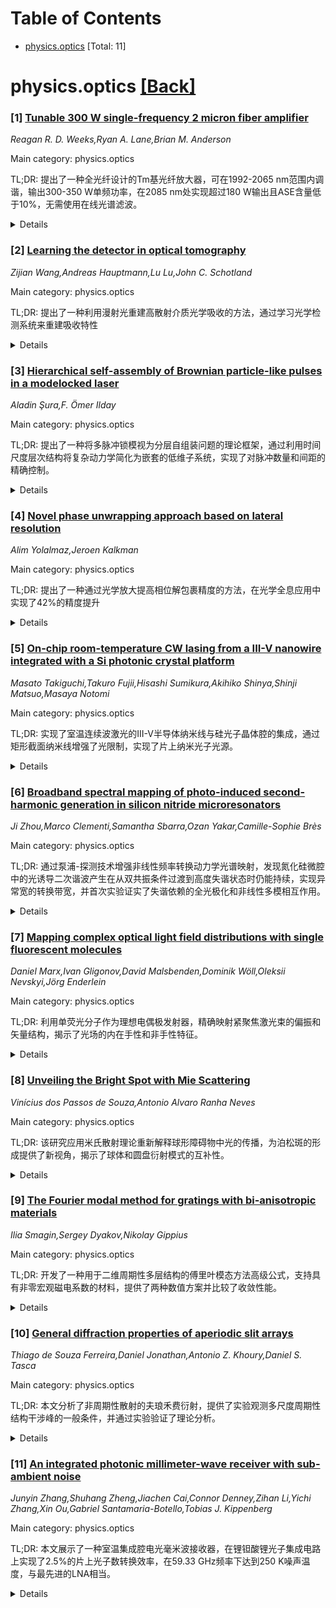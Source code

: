 <div id=toc></div>

# Table of Contents

- [physics.optics](#physics.optics) [Total: 11]


<div id='physics.optics'></div>

# physics.optics [[Back]](#toc)

### [1] [Tunable 300 W single-frequency 2 micron fiber amplifier](https://arxiv.org/abs/2510.05238)
*Reagan R. D. Weeks,Ryan A. Lane,Brian M. Anderson*

Main category: physics.optics

TL;DR: 提出了一种全光纤设计的Tm基光纤放大器，可在1992-2065 nm范围内调谐，输出300-350 W单频功率，在2085 nm处实现超过180 W输出且ASE含量低于10%，无需使用在线光谱滤波。


<details>
  <summary>Details</summary>
Motivation: 扩展Tm基高功率放大器的带宽至更长波长（>2050 nm），同时保持高效率和低ASE含量。

Method: 采用Tm掺杂和Tm/Ho共掺杂增益光纤的两级前置放大器结构，结合较长的Tm光纤段来扩展带宽。

Result: 在1992-2065 nm全带宽范围内实现55%的效率，在2085 nm处输出超过180 W，ASE含量低于10%，平均M²值为1.39。

Conclusion: 该全光纤设计成功实现了宽波长调谐范围的高功率单频输出，但在2085 nm以上波长ASE变得难以控制。

Abstract: We present an all-fiber design for a Tm-based fiber amplifier that can tune
over 1992-2065 nm with 300-350 W single-frequency (<100 kHz) output. Over 180 W
is achieved out to 2085 nm with <10% ASE content without utilizing in-line
spectral filtering. The amplifier employs both Tm- and Tm/Ho-doped gain fibers
in two preamplifier stages in addition to longer sections of Tm fiber to extend
the bandwidth of the Tm-based high-power amplifier to longer wavelengths (>2050
nm). Efficiencies of 55% are realized across the full bandwidth. Roll-off
occurs beyond 2085 nm where ASE becomes intractable. The amplifier has an
average M^2 value of 1.39 at high-power due to the presence of light guided
within the fiber pedestal. Estimates of the pedestal light and higher-order
mode contents are provided.

</details>


### [2] [Learning the detector in optical tomography](https://arxiv.org/abs/2510.05341)
*Zijian Wang,Andreas Hauptmann,Lu Lu,John C. Schotland*

Main category: physics.optics

TL;DR: 提出了一种利用漫射光重建高散射介质光学吸收的方法，通过学习光学检测系统来重建吸收特性


<details>
  <summary>Details</summary>
Motivation: 需要解决高散射介质中光学吸收的重建问题，传统方法可能难以准确处理漫射光条件下的吸收特性分析

Method: 首先学习光学检测系统，然后利用学习结果来重建光学吸收

Result: 通过数值模拟验证了该方法的有效性

Conclusion: 该方法能够成功重建高散射介质的光学吸收特性

Abstract: We propose a method to reconstruct the optical absorption of a
highly-scattering medium probed by diffuse light. The method consists of
learning the optical detection system and then using this result to reconstruct
the absorption. Our results are illustrated by numerical simulations.

</details>


### [3] [Hierarchical self-assembly of Brownian particle-like pulses in a modelocked laser](https://arxiv.org/abs/2510.05344)
*Aladin Şura,F. Ömer Ilday*

Main category: physics.optics

TL;DR: 提出了一种将多脉冲锁模视为分层自组装问题的理论框架，通过利用时间尺度层次结构将复杂动力学简化为嵌套的低维子系统，实现了对脉冲数量和间距的精确控制。


<details>
  <summary>Details</summary>
Motivation: 传统谐波锁模虽然能克服基频锁模的重复率限制，但存在不稳定性和重现性差的问题。受生物层次结构启发，希望开发可靠的多脉冲锁模方法。

Method: 基于锁模脉冲的布朗粒子特性，构建分层自组装理论框架，将快变量从属于慢变量，将复杂动力学分解为控制脉冲形状、能量、增益和位置的嵌套低维子系统。

Result: 理论框架能够可靠地达到具有精确脉冲数量和间距的目标状态，在Mamyshev激光器中实验验证了超过100个脉冲的稳定运行。

Conclusion: 该分层框架可扩展到时空锁模，将其视为分布在空间模式上的耦合脉冲，并为激光驱动自组装的层次策略提供指导。

Abstract: Passive modelocking involves self-locking of thousands of frequency modes to
form ultrashort pulses. In fundamental modelocking, a single intracavity pulse
provides high stability and reproducibility, but limits the repetition rate.
Harmonic modelocking can overcome this by supporting multiple pulses, but
suffers from instabilities and poor reproducibility, with specific states
achievable only sporadically. Biology exploits hierarchy to organise
complexity, which has inspired hierarchical self-assembly in the laboratory.
Here, building on the Brownian-particle characteristics of modelocked pulses,
we introduce a theoretical framework that treats multi-pulse modelocking as a
hierarchical self-assembly problem. This involves timescales spanning up to 14
orders of magnitude, yet with a natural hierarchy in which fast variables are
slaved to slower ones. We exploit this hierarchy to reduce their complex
dynamics into nested low-dimensional subsystems governing pulse shape, energy,
gain, and positions. The resulting framework reveals how to reliably reach
target states with precise pulse number and spacing. We experimentally validate
the predictions in a Mamyshev laser with over 100 pulses, limited only by
available power. Our framework could extend to spatiotemporal modelocking by
treating it as coupled pulses distributed across spatial modes and may also
guide hierarchical strategies for laser-driven self-assembly.

</details>


### [4] [Novel phase unwrapping approach based on lateral resolution](https://arxiv.org/abs/2510.05347)
*Alim Yolalmaz,Jeroen Kalkman*

Main category: physics.optics

TL;DR: 提出了一种通过光学放大提高相位解包裹精度的方法，在光学全息应用中实现了42%的精度提升


<details>
  <summary>Details</summary>
Motivation: 相位解包裹在获取真实相位中起关键作用，但由于2π模糊性导致的相位跳跃，真实相位难以准确获取

Method: 通过使用放大物镜增加采样频率，在光学全息应用中重建高精度的解包裹相位

Result: 光学放大能够将真实相位的精度提高42%

Conclusion: 该方法在光学全息、磁共振成像和光学衍射层析等多个研究领域获取真实相位方面具有重要应用价值

Abstract: The phase unwrapping plays a key role in obtaining a ground-truth phase of
the wrapped phase. High-accurate unwrapped phases are demanded in various
research fields such as optical holography, optical diffraction tomography, and
magnetic resonance imaging. Unfortunately, the ground-truth phase is not
accessible due to 2pi ambiguity which arises from phase jumps in the wrapped
phase. In this paper, we propose a novel approach to improve the accuracy of
unwrapping process. We increase the sampling frequency by employing a
magnifying objective to reconstruct the unwrapped phase with high accuracy for
the application of optical holography. Our result shows that optical
magnification enables us to improve the accuracy of the true phase by 42%. We
deeply believe that our approach will demonstrate significant achievement in
obtaining ground-truth phases in various research fields such as optical
holography, magnetic resonance imaging, and optical diffraction tomography.

</details>


### [5] [On-chip room-temperature CW lasing from a III-V nanowire integrated with a Si photonic crystal platform](https://arxiv.org/abs/2510.05477)
*Masato Takiguchi,Takuro Fujii,Hisashi Sumikura,Akihiko Shinya,Shinji Matsuo,Masaya Notomi*

Main category: physics.optics

TL;DR: 实现了室温连续波激光的III-V半导体纳米线与硅光子晶体腔的集成，通过矩形截面纳米线增强了光限制，实现了片上纳米光子光源。


<details>
  <summary>Details</summary>
Motivation: 传统圆形截面纳米线激光器光限制弱，无法在环境条件下实现连续波激光，需要改进光学限制以实现室温连续波激光。

Method: 通过干蚀刻制造矩形截面纳米线，并将其集成到使用原子力显微镜尖端形成的硅光子晶体腔的空气沟槽中，形成混合光子晶体腔。

Result: 实现了单个纳米线在室温下的连续波振荡，光学限制得到显著改善。

Conclusion: 这种平面内集成为紧凑、可扩展且CMOS兼容的光子电路发展做出了重要贡献。

Abstract: We report the demonstration of continuous-wave (CW) lasing at room
temperature from a III-V semiconductor nanowire integrated into a Si photonic
crystal (PhC) cavity. Conventional hybrid nanowire lasers [M. Takiguchi.
et.al., APL Photonics, 2, 046106 (2017)], which typically feature circular
nanowire-cross-sections, suffer from a weak optical confinement, preventing CW
lasing under ambient conditions. To overcome this limitation, we fabricated
nanowires with rectangular cross-sections via dry etching and integrated them
into the air trenches of Si PhC cavities formed using atomic force microscope
tips. This configuration forms a hybrid photonic crystal cavity with an
improved optical confinement. As a result, we achieved room-temperature CW
oscillation from a single nanowire, representing a significant step toward
on-chip nanophotonic light sources. This unique in-plane integration of the
nanolaser in the same plane as the Si slab rather than on top of the substrate
will contribute to the development of compact, scalable, and CMOS-compatible
photonic circuits.

</details>


### [6] [Broadband spectral mapping of photo-induced second-harmonic generation in silicon nitride microresonators](https://arxiv.org/abs/2510.05636)
*Ji Zhou,Marco Clementi,Samantha Sbarra,Ozan Yakar,Camille-Sophie Brès*

Main category: physics.optics

TL;DR: 通过泵浦-探测技术增强非线性频率转换动力学光谱映射，发现氮化硅微腔中的光诱导二次谐波产生在从双共振条件过渡到高度失谐状态时仍能持续，实现异常宽的转换带宽，并首次实验证实了失谐依赖的全光极化和非线性多模相互作用。


<details>
  <summary>Details</summary>
Motivation: 研究光诱导二阶非线性在氮化硅微腔中的物理特性，探索其在集成光子学平台中的潜在应用。

Method: 采用泵浦-探测技术进行增强光谱映射，分析非线性频率转换动力学，研究从双共振条件到高度失谐状态的转变过程。

Result: 发现光诱导二次谐波产生在高度失谐状态下仍能持续，实现异常宽的转换带宽，并首次实验证实了失谐依赖的全光极化和非线性多模相互作用现象。

Conclusion: 研究结果为光诱导二阶非线性物理提供了新见解，突显了其在集成氮化硅平台中非线性χ^(2)光子学的应用潜力。

Abstract: By employing a pump-probe technique for enhanced spectral mapping of the
dynamics in nonlinear frequency conversion, we demonstrate that photo-induced
second-harmonic generation (SHG) in silicon nitride (Si3N4) microresonators can
persist when transitioning from the preferred doubly resonant condition--where
the resonances of the optical harmonics are required to be matched--to a highly
detuned state where the generated second harmonic is significantly shifted away
from its corresponding resonance. This results in an unconventionally broad
conversion bandwidth. Other intriguing phenomena, such as detuning-dependent
all-optical poling and nonlinear multi-mode interaction, are also presented for
the first time with direct experimental evidence. Our findings provide new
insights into the physics of photo-induced second-order (\chi^{(2)})
nonlinearity, highlighting its potential applications for nonlinear \chi^{(2)}
photonics in integrated Si3N4 platform

</details>


### [7] [Mapping complex optical light field distributions with single fluorescent molecules](https://arxiv.org/abs/2510.05791)
*Daniel Marx,Ivan Gligonov,David Malsbenden,Dominik Wöll,Oleksii Nevskyi,Jörg Enderlein*

Main category: physics.optics

TL;DR: 利用单荧光分子作为理想电偶极发射器，精确映射紧聚焦激光束的偏振和矢量结构，揭示了光场的内在手性和非手性特征。


<details>
  <summary>Details</summary>
Motivation: 单荧光分子作为纳米级光学探针，能够精确探测复杂光学场的特性，这对于理解光-物质相互作用在单分子水平上的机制具有重要意义。

Method: 利用线性偏振和圆偏振状态的单荧光分子，生成三维荧光激发图谱，并与完整的矢量波光学模型进行定量比较。

Result: 实验获得的荧光激发图谱与理论模型完美吻合，不仅能够可靠确定分子的绝对取向，还能准确表征光场的性质。

Conclusion: 该方法显著推进了对单分子水平光-物质相互作用的理解，为表征复杂光场开辟了新途径，在超分辨显微术和纳米光子学中具有广泛应用前景。

Abstract: Single fluorescent molecules, behaving as ideal electric dipole emitters, are
powerful nanoscopic probes of complex optical fields. Here, this property is
exploited to precisely map the polarization and vectorial structure of tightly
focused laser beams, utilizing both linear and circular polarization states.
The resulting three-dimensional fluorescence excitation maps strikingly reveal
the intrinsic chiral and non-chiral structure of the light field, in perfect
quantitative agreement with a full vectorial wave-optical model. This precise
correspondence not only enables the reliable determination of absolute
molecular orientations but also allows for the accurate characterization of the
field's properties. These results fundamentally advance our understanding of
light-matter interaction at the single-molecule level and open new avenues for
characterizing complex light fields, with broad applications in
super-resolution microscopy and nanophotonics.

</details>


### [8] [Unveiling the Bright Spot with Mie Scattering](https://arxiv.org/abs/2510.05948)
*Vinícius dos Passos de Souza,Antonio Alvaro Ranha Neves*

Main category: physics.optics

TL;DR: 该研究应用米氏散射理论重新解释球形障碍物中光的传播，为泊松斑的形成提供了新视角，揭示了球体和圆盘衍射模式的互补性。


<details>
  <summary>Details</summary>
Motivation: 为泊松斑（也称阿拉戈斑或菲涅耳斑）的形成提供新的物理解释，将经典波动光学与球谐函数散射系数直接联系起来。

Method: 应用米氏散射理论分析球形障碍物中的光传播，通过球谐函数散射系数研究衍射现象。

Result: 证明了球体和圆盘衍射模式是同一基础散射过程的互补结果，阐明了形成明亮中心斑的相长干涉机制。

Conclusion: 该方法不仅深化了对衍射现象的理论理解，还为现代光学实验和光子器件设计提供了实用框架。

Abstract: This work applies Mie scattering theory to provide a new perspective on the
propagation of light through a spherical obstacle, offering a novel explanation
for the formation of the Poisson spot (also known as the Arago or Fresnel
spot). We demonstrate that the diffraction patterns generated by a sphere and
by a circular disk can be understood as complementary outcomes of the same
underlying scattering process. Our analysis highlights the constructive
interference responsible for the bright central spot, and extends the classical
wave optics framework by connecting it directly with the scattering
coefficients of spherical harmonics. This approach not only deepens the
theoretical understanding of diffraction phenomena, but also provides a
practical framework that may be applied in modern optical experiments and
photonic device design.

</details>


### [9] [The Fourier modal method for gratings with bi-anisotropic materials](https://arxiv.org/abs/2510.05973)
*Ilia Smagin,Sergey Dyakov,Nikolay Gippius*

Main category: physics.optics

TL;DR: 开发了一种用于二维周期性多层结构的傅里叶模态方法高级公式，支持具有非零宏观磁电系数的材料，提供了两种数值方案并比较了收敛性能。


<details>
  <summary>Details</summary>
Motivation: 现有傅里叶模态方法在处理具有宏观磁电耦合（手性和双各向异性）的周期性结构时存在局限性，需要开发能够处理任意3×3张量磁电系数的更通用方法。

Method: 提出了两种数值方案：使用和不使用李凤丽分解规则，提供了宏观材料参数的傅里叶张量显式表达式，并在无磁电耦合时验证其退化为传统李算子。

Result: 采用分解规则的方案即使在宏观手性系数较大时也能实现改进的收敛性，该方法为研究手性、双各向异性或非互易材料的周期性结构提供了快速而严谨的技术。

Conclusion: 所描述的公式代表了在广泛使用的傅里叶模态方法框架内，研究具有手性、双各向异性或非互易材料的周期性结构的快速且严谨的技术。

Abstract: We report an advanced formulation of the Fourier modal method developed for
two-dimensionally periodic multilayered structures containing materials with
non-zero macroscopic magneto-electric coefficients (also known as coefficients
of chirality and bi-anisotropy) represented as arbitrary 3 by 3 tensors. We
consider two numerical schemes for this formulation: with and without Lifeng Li
factorization rules. For both schemes, we provide explicit expressions for the
Fourier tensors of macroscopic material parameters and demonstrate that, in the
absence of magneto-electric coupling, they reduce to conventional Li operators.
We show that the scheme employing factorization rules facilitates improved
convergence, even when the macroscopic chirality coefficient is large. The
described formulation represents the fast and rigorous technique for
theoretical studies of periodic structures with chiral, bi-anisotropic, or
non-reciprocal materials in the widely used framework of the Fourier modal
method.

</details>


### [10] [General diffraction properties of aperiodic slit arrays](https://arxiv.org/abs/2510.06148)
*Thiago de Souza Ferreira,Daniel Jonathan,Antonio Z. Khoury,Daniel S. Tasca*

Main category: physics.optics

TL;DR: 本文分析了非周期性散射的夫琅禾费衍射，提供了实验观测多尺度周期性结构干涉峰的一般条件，并通过实验验证了理论分析。


<details>
  <summary>Details</summary>
Motivation: 夫琅禾费衍射在实验物理中至关重要，但以往研究主要关注周期性散射，对非周期性散射的研究较少。本文旨在填补这一空白，探索非周期性散射产生的衍射特性。

Method: 通过理论分析建立非周期性散射夫琅禾费衍射的一般条件，并结合详尽的实验演示进行验证。

Result: 发现了在多个距离尺度上显示周期性结构的干涉峰模式，为非周期性散射的衍射特性提供了新的认识。

Conclusion: 非周期性散射的夫琅禾费衍射可以产生具有多尺度周期性结构的干涉模式，这一发现扩展了传统衍射理论的应用范围。

Abstract: Fraunhofer diffraction plays a vital role in experimental physics not only
because it accurately describes the behaviour of light in the usual propagation
limit, but also because it links the diffracted light with the scattering
object through one of the most important mathematical transformations in
physics: the Fourier transform. Acting as a probe in material characterisation
as well as used as a tool for particle trapping or sensing, the pattern of
interference maxima resulting from the Fraunhofer diffraction through periodic
scattering is an ubiquitous routine. In this paper we analyse the Fraunhofer
diffraction resulting from the much less studied aperiodic scatter of the
light. We provide general conditions for the experimental observation of the
peaks of interference maxima featured into patterns that display periodic
structures on a number of distance scales. Our theoretical analysis is
supported by thorough experimental demonstrations.

</details>


### [11] [An integrated photonic millimeter-wave receiver with sub-ambient noise](https://arxiv.org/abs/2510.06176)
*Junyin Zhang,Shuhang Zheng,Jiachen Cai,Connor Denney,Zihan Li,Yichi Zhang,Xin Ou,Gabriel Santamaria-Botello,Tobias J. Kippenberg*

Main category: physics.optics

TL;DR: 本文展示了一种室温集成腔电光毫米波接收器，在锂钽酸锂光子集成电路上实现了2.5%的片上光子数转换效率，在59.33 GHz频率下达到250 K噪声温度，与最先进的LNA相当。


<details>
  <summary>Details</summary>
Motivation: 随着6G网络、定位系统和雷达等应用对数据吞吐量和精度的需求增长，毫米波和太赫兹频段的接收器需求增加。但在这些频率下，场效应晶体管的噪声性能因寄生效应、载流子迁移率限制等问题而迅速恶化。电光材料提供了在室温下实现量子极限灵敏度的可能。

Method: 使用锂钽酸锂光子集成电路构建集成腔电光毫米波接收器，通过电光材料将RF信号转换为光学相移，实现2.5%的片上光子数转换效率。

Result: 在59.33 GHz频率下实现了250 K的噪声温度，与最先进的LNA性能相当。首次直接解析了腔电光转换中的热噪声，显示系统受毫米波腔中热光子占据数（约100）的基本限制。

Conclusion: 集成光子学为超越电子LNA提供了一条路径，同时提供对强电磁输入的卓越弹性和EMI免疫性，确立了腔电光学作为毫米波应用和光学域可扩展模拟处理的低噪声、芯片级、EMI弹性接收器前端。

Abstract: Decades of progress in radiofrequency (RF) transistors and receiver frontends
have profoundly impacted wireless communications, remote sensing, navigation,
and instrumentation. Growing demands for data throughput in 6G networks, timing
precision in positioning systems, and resolution in atmospheric sensing and
automotive radar have pushed receiver frontends into the millimeter-wave (mmW)
and sub-mmW/THz regimes. At these frequencies, however, the noise performance
of field-effect transistors (FETs) degrades rapidly due to parasitic effects,
limited carrier mobility, hot electrons, and shot noise. Parametric transducers
that couple electromagnetic signals to optical fields offer quantum-limited
sensitivity at room temperature. Electro-optic materials enable receivers that
convert RF signals into optical phase shifts. While early demonstrations used
resonant devices and recent efforts have focused on cryogenic
microwave-to-optical quantum transduction, room-temperature electro-optic
receivers have yet to achieve noise figures comparable to their electronic
counterparts. Here we demonstrate a room-temperature integrated cavity
electro-optic mmW receiver on a lithium tantalate (LiTaO3) photonic integrated
circuit with 2.5% on-chip photon-number transduction efficiency, achieving 250
K noise temperature at 59.33 GHz--matching state-of-the-art LNAs. We report the
first direct resolution of thermal noise in cavity electro-optic transduction,
showing the system is fundamentally limited by thermal photon occupation (~100)
in the mmW cavity. Our work establishes integrated photonics as a path to
surpass electronic LNAs while offering exceptional resilience to strong
electromagnetic inputs and immunity to EMI, establishing cavity electro-optics
as a low-noise, chip-scale, EMI-resilient receiver frontend for mmW
applications and scalable analog processing in the optical domain.

</details>
